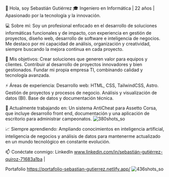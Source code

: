 👋 Hola, soy Sebastián Gutiérrez
🎓 Ingeniero en Informática | 22 años | Apasionado por la tecnología y la innovación.

💻 Sobre mí:
Soy un profesional enfocado en el desarrollo de soluciones informáticas funcionales y de impacto, con experiencia en gestión de proyectos, diseño web, desarrollo de software e inteligencia de negocios. Me destaco por mi capacidad de análisis, organización y creatividad, siempre buscando la mejora continua en cada proyecto.

🌟 Mis objetivos:
Crear soluciones que generen valor para equipos y clientes.
Contribuir al desarrollo de proyectos innovadores y bien gestionados.
Fundar mi propia empresa TI, combinando calidad y tecnología avanzada.

⚡ Áreas de experiencia:
Desarrollo web: HTML, CSS, TailwindCSS, Astro.
Gestión de proyectos y procesos de negocio.
Análisis y visualización de datos (BI).
Base de datos y documentación técnica.

🚀 Actualmente trabajando en:
Un sistema AntiCheat para Assetto Corsa, que incluye desarrollo front end, documentación y una aplicación de escritorio para administrar campeonatos.
![380shots_so](https://github.com/user-attachments/assets/32acaa00-4df0-4bf7-bb65-34ace9d1b227)


📈 Siempre aprendiendo:
Ampliando conocimientos en inteligencia artificial, inteligencia de negocios y análisis de datos para mantenerme actualizado en un mundo tecnológico en constante evolución.

📫 Conéctate conmigo:
LinkedIn www.linkedin.com/in/sebastián-gutiérrez-quiroz-71683a1ba | 

Portafolio https://portafolio-sebastian-gutierrez.netlify.app/
![436shots_so](https://github.com/user-attachments/assets/cdc54896-c795-44d0-b432-a37526d9a32c)

